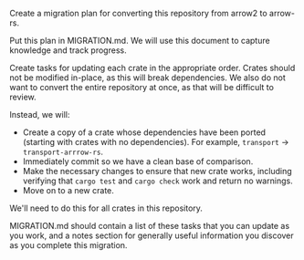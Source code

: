 Create a migration plan for converting this repository from arrow2 to arrow-rs.

Put this plan in MIGRATION.md. We will use this document to capture knowledge
and track progress.

Create tasks for updating each crate in the appropriate order. Crates should
not be modified in-place, as this will break dependencies. We also do not want
to convert the entire repository at once, as that will be difficult to review.

Instead, we will:

- Create a copy of a crate whose dependencies have been ported (starting with
  crates with no dependencies). For example, `transport` ->
  `transport-arrrow-rs`.
- Immediately commit so we have a clean base of comparison.
- Make the necessary changes to ensure that new crate works, including
  verifying that `cargo test` and `cargo check` work and return no warnings.
- Move on to a new crate.

We'll need to do this for all crates in this repository.

MIGRATION.md should contain a list of these tasks that you can update as you
work, and a notes section for generally useful information you discover as
you complete this migration.
